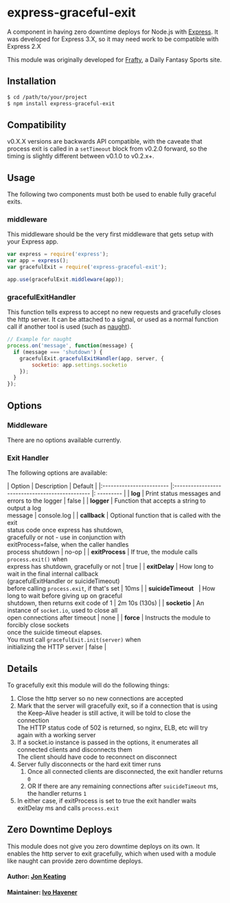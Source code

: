 # express-graceful-exit

A component in having zero downtime deploys for Node.js with [Express](http://expressjs.com/). It was developed for Express 3.X, so it may need work to be compatible with Express 2.X

This module was originally developed for [Frafty](https://www.frafty.com/), a Daily Fantasy Sports site.

## Installation

```` bash
$ cd /path/to/your/project
$ npm install express-graceful-exit
````

## Compatibility

v0.X.X versions are backwards API compatible, with the caveate that process exit is called in a `setTimeout` block from v0.2.0 forward, so the timing is slightly different between v0.1.0 to v0.2.x+.

## Usage

The following two components must both be used to enable fully graceful exits.

### middleware

This middleware should be the very first middleware that gets setup with your Express app.

```` javascript
var express = require('express');
var app = express();
var gracefulExit = require('express-graceful-exit');

app.use(gracefulExit.middleware(app));
````

### gracefulExitHandler

This function tells express to accept no new requests and gracefully closes the http server. It can be attached to a signal, or used as a normal function call if another tool is used (such as [naught](https://github.com/indabamusic/naught)).

```` javascript
// Example for naught
process.on('message', function(message) {
  if (message === 'shutdown') {
    gracefulExit.gracefulExitHandler(app, server, {
        socketio: app.settings.socketio
    });
  }
});
````

## Options

### Middleware

There are no options available currently.

### Exit Handler

The following options are available:

| Option                   |  Description                                    |  Default   |
|:------------------------ |:----------------------------------------------- |: --------- |
| __log__                   |  Print status messages and errors to the logger |  false  |
| __logger__                |  Function that accepts a string to output a log <br> message  |  console.log  |
| __callback__              |  Optional function that is called with the exit <br> status code once express has shutdown, <br> gracefully or not - use in conjunction with  <br> exitProcess=false, when the caller handles <br> process shutdown  |  no-op  | 
| __exitProcess__           |  If true, the module calls `process.exit()` when<br> express has shutdown, gracefully or not       |  true  |
| __exitDelay__             |  How long to wait in the final internal callback<br> (gracefulExitHandler or suicideTimeout) <br> before calling `process.exit`, if that's set  |  10ms  |
| __suicideTimeout__ &nbsp; |  How long to wait before giving up on graceful  <br> shutdown, then returns exit code of 1         |  2m 10s (130s)  |
| __socketio__              |  An instance of `socket.io`, used to close all  <br> open connections after timeout                |  none  |
| __force__                 |  Instructs the module to forcibly close sockets <br> once the suicide timeout elapses. <br> You must call `gracefulExit.init(server)` when <br> initializing the HTTP server                       |  false  |

## Details

To gracefully exit this module will do the following things:

1. Close the http server so no new connections are accepted
2. Mark that the server will gracefully exit, so if a connection that is using the Keep-Alive header is still active, it will be told to close the connection  
The HTTP status code of 502 is returned, so nginx, ELB, etc will try again with a working server
3. If a socket.io instance is passed in the options, it enumerates all connected clients and disconnects them  
The client should have code to reconnect on disconnect
4. Server fully disconnects or the hard exit timer runs
    1. Once all connected clients are disconnected, the exit handler returns `0`
    2. OR If there are any remaining connections after `suicideTimeout` ms, the handler returns `1`
5. In either case, if exitProcess is set to true the exit handler waits exitDelay ms and calls `process.exit`

## Zero Downtime Deploys

This module does not give you zero downtime deploys on its own. It enables the http server to exit gracefully, which when used with a module like naught can provide zero downtime deploys.

#### Author: [Jon Keating](http://twitter.com/emostar)
#### Maintainer: [Ivo Havener](https://github.com/ivolucien)

